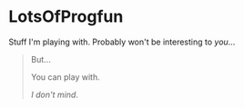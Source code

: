 # LotsOfProgfun
Stuff I'm playing with. Probably won't be interesting to *you*...

> But...
>
> You can play with.
>
> _I don't mind_.

